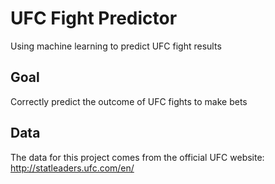 # UFC Fight Predictor

Using machine learning to predict UFC fight results

## Goal

Correctly predict the outcome of UFC fights to make bets

## Data

The data for this project comes from the official UFC website: http://statleaders.ufc.com/en/